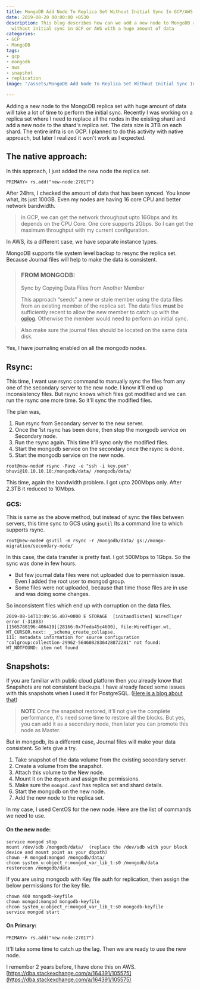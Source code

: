 ```yaml
---
title: MongoDB Add Node To Replica Set Without Initial Sync In GCP/AWS
date: 2019-08-20 00:00:00 +0530
description: This blog describes how can we add a new node to MongoDB replica set
  without initial sync in GCP or AWS with a huge amount of data
categories:
- GCP
- MongoDB
tags:
- gcp
- mongodb
- aws
- snapshot
- replication
image: "/assets/MongoDB Add Node To Replica Set Without Initial Sync In GCP_gcp.jpg"

---
```

Adding a new node to the MongoDB replica set with huge amount of data will take a lot of time to perform the initial sync. Recently I was working on a replica set where I need to replace all the nodes in the existing shard and add a new node to the shard's replica set. The data size is 3TB on each shard. The entire infra is on GCP. I planned to do this activity with native approach, but later I realized it won't work as I expected.  

## The native approach:

In this approach, I just added the new node the replica set.

```shell
PRIMARY> rs.add("new-node:27017")
```

After 24hrs, I checked the amount of data that has been synced. You know what, its just 100GB. Even my nodes are having 16 core CPU and better network bandwidth. 

>In GCP, we can get the network throughput upto 16Gbps and its depends on the CPU Core. One core supports 2Gbps. So I can get the maximum throughput with my current configuration.

In AWS, its a different case, we have separate instance types. 

MongoDB supports file system level backup to resync the replica set. Because Journal files will help to make the data is consistent. 

> ### FROM MONGODB:
>
> Sync by Copying Data Files from Another Member
>
> This approach “seeds” a new or stale member using the data files from an existing member of the replica set. The data files **must** be sufficiently recent to allow the new member to catch up with the [oplog](https://docs.mongodb.com/manual/reference/glossary/#term-oplog). Otherwise the member would need to perform an initial sync.

> Also make sure the journal files should be located on the same data disk.

Yes, I have journaling enabled on all the mongodb nodes. 

## Rsync:

This time, I want use rsync command to manually sync the files from any one of the secondary server to the new node. I know it'll end up inconsistency files. But rsync knows which files got modified and we can run the rsync one more time. So it'll sync the modified files. 

The plan was,

1. Run rsync from Secondary server to the new server. 
2. Once the 1st rsync has been done, then stop the mongodb service on Secondary node.
3. Run the rsync again. This time it'll sync only the modified files. 
4. Start the mongodb service on the secondary once the rsync is done. 
5. Start the mongodb service on the new node. 

```shell
root@new-node# rsync -Pavz -e "ssh -i key.pem" bhuvi@10.10.10.10:/mongodb/data/ /mongodb/data/
```

This time, again the bandwidth problem. I got upto 200Mbps only. After 2.3TB it reduced to 10Mbps. 

### GCS:

This is same as the above method, but instead of sync the files between servers, this time sync to GCS using `gsutil` Its a command line to which supports rsync. 

```shell
root@new-node# gsutil -m rsync -r /mongodb/data/ gs://mongo-migration/secondary-node/
```

In this case, the data transfer is pretty fast. I got 500Mbps to 1Gbps. So the sync was done in few hours. 

* But few journal data files were not uploaded due to permission issue. Even I added the root user to mongod group. 
* Some files were not uploaded, because that time those files are in use and was doing some changes. 

So inconsistent files which end up with corruption on the data files.

```
2019-08-14T13:09:56.407+0000 E STORAGE  [initandlisten] WiredTiger error (-31803) 
[1565788196:406419][28166:0x7feda45c4600], file:WiredTiger.wt, 
WT_CURSOR.next: __schema_create_collapse, 
111: metadata information for source configuration "colgroup:collection-29962-5646082836428872281" not found: 
WT_NOTFOUND: item not found
```

##  Snapshots:

If you are familiar with public cloud platform then you already know that Snapshots are not consistent backups. I have already faced some issues with this snapshots when I used it for PostgreSQL. ([Here is a blog about that](https://thedataguy.in/dont-use-aws-ami-backup-ec2-database-server/))

> **NOTE** Once the snapshot restored, it'll not give the complete performance, it's need some time to restore all the blocks. But yes, you can add it as a secondary node, then later you can promote this node as Master. 

But in mongodb, its a different case, Journal files will make your data consistent. So lets give a try.

1. Take snapshot of the data volume from the existing secondary server. 
2. Create a volume from the snapshot.
3. Attach this volume to the New node.
4. Mount it on the `dbpath` and assign the permissions.
5. Make sure the `mongod.conf` has replica set and shard details. 
6. Start the mongodb on the new node.
7. Add the new node to the replica set. 

In my case, I used CentOS for the new node. Here are the list of commands we need to use.

#### On the new node:

```shell
service mongod stop
mount /dev/sdb /mongodb/data/  (replace the /dev/sdb with your block device and mount point as your dbpath)
chown -R mongod:mongod /mongodb/data/ 
chcon system_u:object_r:mongod_var_lib_t:s0 /mongodb/data 
restorecon /mongodb/data
```

If you are using mongodb with Key file auth for replication, then assign the below permissions for the key file.

```shell
chown 400 mongodb-keyfile 
chown mongod:mongod mongodb-keyfile 
chcon system_u:object_r:mongod_var_lib_t:s0 mongodb-keyfile
service mongod start
```

#### On Primary:

```shell
PRIMARY> rs.add("new-node:27017")
```

It'll take some time to catch up the lag. Then we are ready to use the new node. 

I remember 2 years before, I have done this on AWS. [https://dba.stackexchange.com/a/164391/105575](https://dba.stackexchange.com/a/164391/105575)